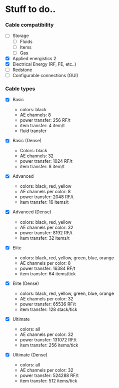 # Stuff to do..

### Cable compatibility

* [ ] Storage
  - [ ] Fluids
  - [ ] Items
  - [ ] Gas
* [x] Applied energistics 2
* [x] Electrical Energy (RF, FE, etc..)
* [ ] Redstone
* [ ] Configurable connections (GUI)

### Cable types

* [x] Basic
    - colors: black
    - AE channels: 8
    - power transfer: 256 RF/t
    - item transfer: 4 item/t
    - fluid transfer

* [x] Basic (Dense)
    - Colors: black
    - AE channels: 32
    - power transfer: 1024 RF/t
    - item transfer: 8 item/t

* [x] Advanced
    - colors: black, red, yellow
    - AE channels per color: 8
    - power transfer: 2048 RF/t
    - item transfer: 16 items/t

* [x] Advanced (Dense)
    - colors: black, red, yellow
    - AE channels per color: 32
    - power transfer: 8192 RF/t
    - item transfer: 32 items/t

* [x] Elite
    - colors: black, red, yellow, green, blue, orange
    - AE channels per color: 8
    - power transfer: 16384 RF/t
    - item transfer: 64 items/tick

* [x] Elite (Dense)
    - colors: black, red, yellow, green, blue, orange
    - AE channels per color: 32
    - power transfer: 65536 RF/t
    - item transfer: 128 stack/tick

* [x] Ultimate
    - colors: all
    - AE channels per color: 32
    - power transfer: 131072 RF/t
    - item transfer: 256 items/tick

* [x] Ultimate (Dense)
    - colors: all
    - AE channels per color: 32
    - power transfer: 524288 RF/t
    - item transfer: 512 items/tick